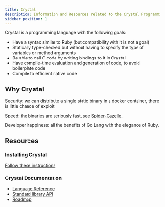 ```yaml
---
title: Crystal
description: Information and Resources related to the Crystal Programming Language
sidebar_position: 1
---
```


Crystal is a programming language with the following goals:

* Have a syntax similar to Ruby (but compatibility with it is not a goal)
* Statically type-checked but without having to specify the type of variables or method arguments
* Be able to call C code by writing bindings to it in Crystal
* Have compile-time evaluation and generation of code, to avoid boilerplate code
* Compile to efficient native code

## Why Crystal

Security: we can distribute a single static binary in a docker container, there is little chance of exploit.

Speed: the binaries are seriously fast, see [Spider-Gazelle](#spider-gazelle).

Developer happiness: all the benefits of Go Lang with the elegance of Ruby.

## Resources

### Installing Crystal

[Follow these instructions](https://crystal-lang.org/install)

###  Crystal Documentation

* [Language Reference](http://crystal-lang.org/reference)
* [Standard library API](https://crystal-lang.org/api)
* [Roadmap](https://github.com/crystal-lang/crystal/wiki/Roadmap)